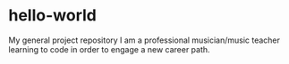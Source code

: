 # hello-world
My general project repository
I am a professional musician/music teacher learning to code in order to engage a new career path.
